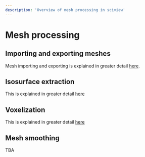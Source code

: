 ```yaml
---
description: 'Overview of mesh processing in sciview'
---
```


# Mesh processing

## Importing and exporting meshes

Mesh importing and exporting is explained in greater detail [here](../basics/mesh-io.md).

## Isosurface extraction

This is explained in greater detail [here](../image-analysis/creating-and-exporting-isosurfaces.md)

## Voxelization

This is explained in greater detail
[here](../image-analysis/voxelization.md)

## Mesh smoothing

TBA
